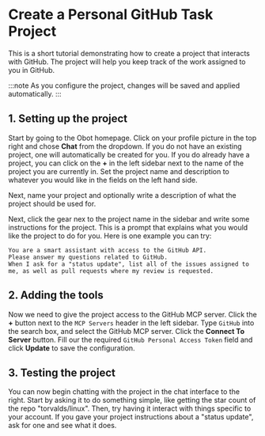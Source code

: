 # Create a Personal GitHub Task Project

This is a short tutorial demonstrating how to create a project that interacts with GitHub. The project will help you keep track of the work assigned to you in GitHub.

:::note
As you configure the project, changes will be saved and applied automatically.
:::

## 1. Setting up the project
Start by going to the Obot homepage. Click on your profile picture in the top right and chose **Chat** from the dropdown.
If you do not have an existing project, one will automatically be created for you. If you do already have a project, you can click on the **+** in the left sidebar next to the name of the project you are currently in.
Set the project name and description to whatever you would like in the fields on the left hand side.

Next, name your project and optionally write a description of what the project should be used for.

Next, click the gear nex to the project name in the sidebar and write some instructions for the project.
This is a prompt that explains what you would like the project to do for you.
Here is one example you can try:

```text
You are a smart assistant with access to the GitHub API.
Please answer my questions related to GitHub.
When I ask for a "status update", list all of the issues assigned to me, as well as pull requests where my review is requested.
```

## 2. Adding the tools

Now we need to give the project access to the GitHub MCP server.
Click the **+** button next to the `MCP Servers` header in the left sidebar.
Type `GitHub` into the search box, and select the GitHub MCP server.
Click the **Connect To Server** button.
Fill our the required `GitHub Personal Access Token` field and click **Update** to save the configuration.

## 3. Testing the project

You can now begin chatting with the project in the chat interface to the right.
Start by asking it to do something simple, like getting the star count of the repo "torvalds/linux".
Then, try having it interact with things specific to your account.
If you gave your project instructions about a "status update", ask for one and see what it does.
